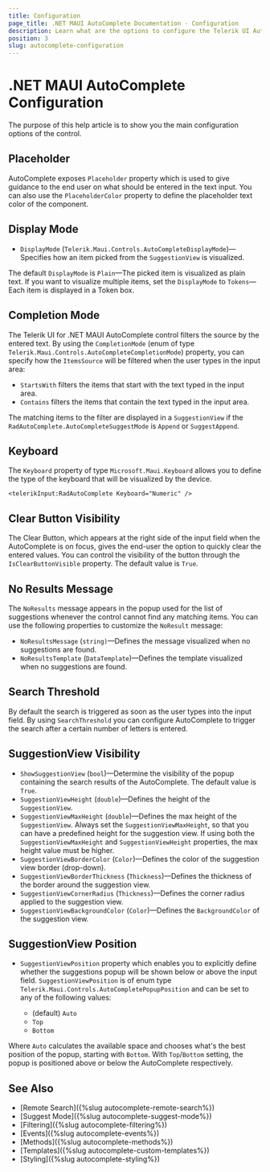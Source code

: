 ```yaml
---
title: Configuration
page_title: .NET MAUI AutoComplete Documentation - Configuration
description: Learn what are the options to configure the Telerik UI AutoComplete for .NET MAUI.
position: 3
slug: autocomplete-configuration
---
```


# .NET MAUI AutoComplete Configuration

The purpose of this help article is to show you the main configuration options of the control.

## Placeholder

AutoComplete exposes `Placeholder` property which is used to give guidance to the end user on what should be entered in the text input.
You can also use the `PlaceholderColor` property to define the placeholder text color of the component.

<snippet id='autocompleteview-features-watermark'/>

## Display Mode

* `DisplayMode` (`Telerik.Maui.Controls.AutoCompleteDisplayMode`)&mdash;Specifies how an item picked from the `SuggestionView` is visualized. 

The default `DisplayMode` is `Plain`&mdash;The picked item is visualized as plain text. If you want to visualize multiple items, set the `DisplayMode` to `Tokens`&mdash;Each item is displayed in a Token box.

## Completion Mode

The Telerik UI for .NET MAUI AutoComplete control filters the source by the entered text. By using the `CompletionMode` (enum of type `Telerik.Maui.Controls.AutoCompleteCompletionMode`) property, you can specify how the `ItemsSource` will be filtered when the user types in the input area:

* `StartsWith` filters the items that start with the text typed in the input area.
* `Contains` filters the items that contain the text typed in the input area.

The matching items to the filter are displayed in a `SuggestionView` if the `RadAutoComplete.AutoCompleteSuggestMode` is `Append` or `SuggestAppend`.

## Keyboard

The `Keyboard` property of type `Microsoft.Maui.Keyboard` allows you to define the type of the keyboard that will be visualized by the device. 

```XAML
<telerikInput:RadAutoComplete Keyboard="Numeric" />
```

## Clear Button Visibility

The Clear Button, which appears at the right side of the input field when the AutoComplete is on focus, gives the end-user the option to quickly clear the entered values. You can control the visibility of the button through the `IsClearButtonVisible` property. The default value is `True`.

<snippet id='autocomplete-clearbutton-visibility'/>

## No Results Message

The `NoResults` message appears in the popup used for the list of suggestions whenever the control cannot find any matching items.  You can use the following properties to customize the `NoResult` message:

* `NoResultsMessage` (`string)`&mdash;Defines the message visualized when no suggestions are found.
* `NoResultsTemplate` (`DataTemplate`)&mdash;Defines the template visualized when no suggestions are found.

<snippet id='autocomplete-noresultsmessage'/>

## Search Threshold

By default the search is triggered as soon as the user types into the input field. By using `SearchThreshold` you can configure AutoComplete to trigger the search after a certain number of letters is entered. 

<snippet id='autocomplete-searchthreshold'/>

## SuggestionView Visibility

* `ShowSuggestionView` (`bool`)&mdash;Determine the visibility of the popup containing the search results of the AutoComplete. The default value is `True`.
* `SuggestionViewHeight` (`double`)&mdash;Defines the height of the `SuggestionView`.
* `SuggestionViewMaxHeight` (`double`)&mdash;Defines the max height of the `SuggestionView`. Always set the `SuggestionViewMaxHeight`, so that you can have a predefined height for the suggestion view. If using both the `SuggestionViewMaxHeight` and `SuggestionViewHeight` properties, the max height value must be higher.
* `SuggestionViewBorderColor` (`Color`)&mdash;Defines the color of the suggestion view border (drop-down).
* `SuggestionViewBorderThickness` (`Thickness`)&mdash;Defines the thickness of the border around the suggestion view.
* `SuggestionViewCornerRadius` (`Thickness`)&mdash;Defines the corner radius applied to the suggestion view.
* `SuggestionViewBackgroundColor` (`Color`)&mdash;Defines the `BackgroundColor` of the suggestion view.

<snippet id='autocomplete-suggestionview'/>

## SuggestionView Position

* `SuggestionViewPosition` property which enables you to explicitly define whether the suggestions popup will be shown below or above the input field. `SuggestionViewPosition` is of enum type `Telerik.Maui.Controls.AutoCompletePopupPosition` and can be set to any of the following values:

	* (default) `Auto`
	* `Top`
	* `Bottom`

Where `Auto` calculates the available space and chooses what's the best position of the popup, starting with `Bottom`. With `Top`/`Bottom` setting, the popup is positioned above or below the AutoComplete respectively.

<snippet id='autocomplete-suggestionview-position' />

## See Also

- [Remote Search]({%slug autocomplete-remote-search%})
- [Suggest Mode]({%slug autocomplete-suggest-mode%})
- [Filtering]({%slug autocomplete-filtering%})
- [Events]({%slug autocomplete-events%})
- [Methods]({%slug autocomplete-methods%})
- [Templates]({%slug autocomplete-custom-templates%})
- [Styling]({%slug autocomplete-styling%})
